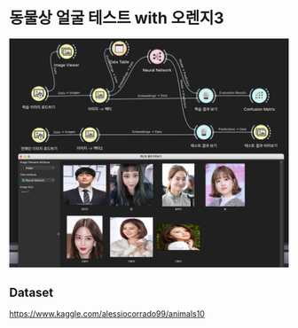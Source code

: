 # 동물상 얼굴 테스트 with 오렌지3

<img src="result.png">

## Dataset

https://www.kaggle.com/alessiocorrado99/animals10
